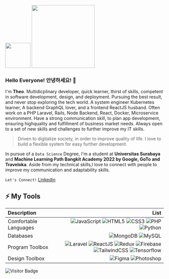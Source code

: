 <img src="https://media.giphy.com/media/AJIZdipBcyzSg/giphy.gif" width="80"/> <img src="https://media.giphy.com/media/YrBidlMIUKks6gDBIx/giphy.gif" width="200"/>

### Hello Everyone! 안녕하세요! 👋

I'm **Theo**. Multidicplinary developer, quick learner, thirst of skills, competent in software development, design, and deployment. Pursuing the best result, and never stop exploring the tech world. A system engineer Kubernetes learner, A backend GraphQL lover, and a frontend ReactJS husband. Often work on a PHP Laravel, Rails, Node Backend, React, Docker, Microservice environment. Have a strong communication skill, to plan app development, ensuring highquality and fulfillment of business market needs. Always open to a set of new skills and challenges to further improve my IT skills.

> Driven to digitalize society, in order to improve quality of life. I love to build a flexible system for easy further development. 

In pursue of a `Data Science` Degree, I'm a student at **Universitas Surabaya** and **Machine Learning Path Bangkit Academy 2022 by Google, GoTo and Traveloka**. Aside from my technical skills,I love to connect with people to improve my communication and adaptability skills.

`Let's Connect!` [Linkedin](https://www.linkedin.com/in/theophil-henry-soegianto-30b541218/)

## ⚡ My Tools
| Description | List |
| :- | -: |
| Comfortable Languages | ![JavaScript](https://img.shields.io/badge/-JavaScript-black?style=flat&logo=javascript&color=ffe82b&logoColor=black) ![HTML5](https://img.shields.io/badge/-HTML5-E34F26?style=flat&logo=html5&logoColor=white) ![CSS3](https://img.shields.io/badge/-CSS3-1572B6?style=flat&logo=css3) ![PHP](https://img.shields.io/badge/-PHP-1572B6?style=flat&logo=php&color=878DB8&logoColor=black) ![Python](https://img.shields.io/badge/-Python-336791?style=flat&logo=python&color=005D88&logoColor=white) |
| Databases | ![MongoDB](https://img.shields.io/badge/-MongoDB-336791?style=flat&logo=mongodb&color=409D38&logoColor=white) ![MySQL](https://img.shields.io/badge/-MySQL-black?style=flat&logo=mysql&color=005D88&logoColor=white) |
| Program Toolbox | ![Laravel](https://img.shields.io/badge/-Laravel%207%208%209-black?style=flat&logo=laravel&color=393c4d&logoColor=F05340) ![ReactJS](https://img.shields.io/badge/-ReactJS-black?style=flat&logo=react&color=5ED3F3&logoColor=black) ![Redux](https://img.shields.io/badge/-Redux-black?style=flat&logo=redux&color=764ABD&logoColor=white) ![Firebase](https://img.shields.io/badge/-Firebase%209-black?style=flat&logo=firebase&color=0396DE) ![TailwindCSS](https://img.shields.io/badge/-TailwindCSS-black?style=flat&logo=tailwindcss&color=0EAAB3&logoColor=white) ![Tensorflow](https://img.shields.io/badge/-Tensorflow-black?style=flat&logo=tensorflow&color=f2c04e&logoColor=b54521) |
| Design Toolbox | ![Figma](https://img.shields.io/badge/-Figma-black?style=flat&logo=figma&color=1D1D1D&logoColor=EA4C1D) ![Photoshop](https://img.shields.io/badge/-Photoshop-black?style=flat&logo=adobephotoshop&color=2FA3F7&logoColor=001D34) |

![Visitor Badge](https://visitor-badge.laobi.icu/badge?page_id=theophilhenry.theophilhenry)
